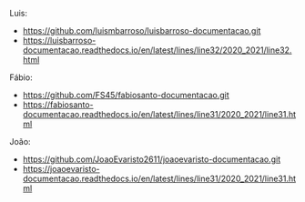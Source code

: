 Luis:
- https://github.com/luismbarroso/luisbarroso-documentacao.git
- https://luisbarroso-documentacao.readthedocs.io/en/latest/lines/line32/2020_2021/line32.html

Fábio:
- https://github.com/FS45/fabiosanto-documentacao.git
- https://fabiosanto-documentacao.readthedocs.io/en/latest/lines/line31/2020_2021/line31.html

João:
- https://github.com/JoaoEvaristo2611/joaoevaristo-documentacao.git
- https://joaoevaristo-documentacao.readthedocs.io/en/latest/lines/line31/2020_2021/line31.html
